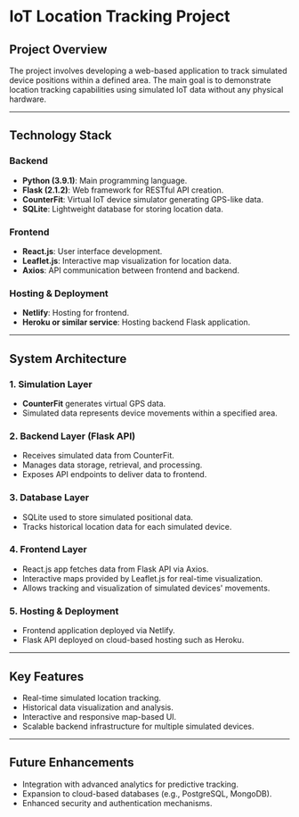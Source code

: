 # IoT Location Tracking Project

## Project Overview
The project involves developing a web-based application to track simulated device positions within a defined area. The main goal is to demonstrate location tracking capabilities using simulated IoT data without any physical hardware.

---

## Technology Stack

### Backend
- **Python (3.9.1)**: Main programming language.
- **Flask (2.1.2)**: Web framework for RESTful API creation.
- **CounterFit**: Virtual IoT device simulator generating GPS-like data.
- **SQLite**: Lightweight database for storing location data.

### Frontend
- **React.js**: User interface development.
- **Leaflet.js**: Interactive map visualization for location data.
- **Axios**: API communication between frontend and backend.

### Hosting & Deployment
- **Netlify**: Hosting for frontend.
- **Heroku or similar service**: Hosting backend Flask application.

---

## System Architecture

### 1. Simulation Layer
- **CounterFit** generates virtual GPS data.
- Simulated data represents device movements within a specified area.

### 2. Backend Layer (Flask API)
- Receives simulated data from CounterFit.
- Manages data storage, retrieval, and processing.
- Exposes API endpoints to deliver data to frontend.

### 3. Database Layer
- SQLite used to store simulated positional data.
- Tracks historical location data for each simulated device.

### 4. Frontend Layer
- React.js app fetches data from Flask API via Axios.
- Interactive maps provided by Leaflet.js for real-time visualization.
- Allows tracking and visualization of simulated devices' movements.

### 5. Hosting & Deployment
- Frontend application deployed via Netlify.
- Flask API deployed on cloud-based hosting such as Heroku.

---

## Key Features
- Real-time simulated location tracking.
- Historical data visualization and analysis.
- Interactive and responsive map-based UI.
- Scalable backend infrastructure for multiple simulated devices.

---

## Future Enhancements
- Integration with advanced analytics for predictive tracking.
- Expansion to cloud-based databases (e.g., PostgreSQL, MongoDB).
- Enhanced security and authentication mechanisms.
